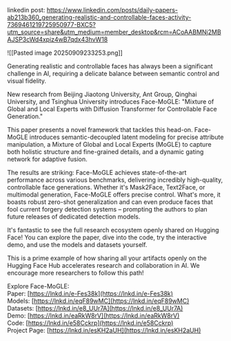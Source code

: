 
linkedin post: https://www.linkedin.com/posts/daily-papers-ab213b360_generating-realistic-and-controllable-faces-activity-7369461219725950977-BXC5?utm_source=share&utm_medium=member_desktop&rcm=ACoAABMNj2MBAJSP3cWd4xpiz4wB7qdx43hvW18


![[Pasted image 20250909233253.png]]

Generating realistic and controllable faces has always been a significant challenge in AI, requiring a delicate balance between semantic control and visual fidelity.  
  
New research from Beijing Jiaotong University, Ant Group, Qinghai University, and Tsinghua University introduces Face-MoGLE: "Mixture of Global and Local Experts with Diffusion Transformer for Controllable Face Generation."  
  
This paper presents a novel framework that tackles this head-on. Face-MoGLE introduces semantic-decoupled latent modeling for precise attribute manipulation, a Mixture of Global and Local Experts (MoGLE) to capture both holistic structure and fine-grained details, and a dynamic gating network for adaptive fusion.  
  
The results are striking: Face-MoGLE achieves state-of-the-art performance across various benchmarks, delivering incredibly high-quality, controllable face generations. Whether it's Mask2Face, Text2Face, or multimodal generation, Face-MoGLE offers precise control. What's more, it boasts robust zero-shot generalization and can even produce faces that fool current forgery detection systems – prompting the authors to plan future releases of dedicated detection models.  
  
It's fantastic to see the full research ecosystem openly shared on Hugging Face! You can explore the paper, dive into the code, try the interactive demo, and use the models and datasets yourself.  
  
This is a prime example of how sharing all your artifacts openly on the Hugging Face Hub accelerates research and collaboration in AI. We encourage more researchers to follow this path!  
  
Explore Face-MoGLE:  
Paper: [https://lnkd.in/e-Fes38k](https://lnkd.in/e-Fes38k)  
Models: [https://lnkd.in/eqF89wMC](https://lnkd.in/eqF89wMC)  
Datasets: [https://lnkd.in/e8_UUr7A](https://lnkd.in/e8_UUr7A)  
Demo: [https://lnkd.in/eaRkW8rV](https://lnkd.in/eaRkW8rV)  
Code: [https://lnkd.in/e58Cckrp](https://lnkd.in/e58Cckrp)  
Project Page: [https://lnkd.in/esKH2aUH](https://lnkd.in/esKH2aUH)
